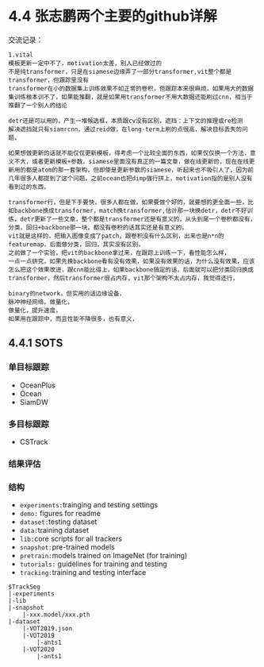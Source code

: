 



# 4.4 张志鹏两个主要的github详解



交流记录：

```
1.vital
模板更新一定中不了，motivation太差，别人已经做过的
不是纯transformer，只是在siamese边缘弄了一部分transformer,vit整个都是transformer，但跟踪里没有
transformer在小的数据集上训练效果不如正常的卷积，但跟踪本来很麻烦，如果用大的数据集训练根本训不了，如果能推翻，就是如果用transformer不用大数据还能刷过cnn，相当于推翻了一个别人的结论

detr还是可以用的，产生一堆候选框，本质跟cv没有区别，遮挡：上下文的推理或re检测
解决遮挡就只有siamrcnn，通过reid做，在long-term上刷的点很高，解决目标丢失的问题，

如果想做更新的话就不能仅仅更新模板，得考虑一个比较全面的东西，如果仅仅换一个方法，意义不大，或者更新模板+参数，siamese里面没有真正的一篇文章，做在线更新的，现在在线更新用的都是atom的那一套架构，但即使是更新参数的siamese，听起来也不吸引人了，因为前几年很多人都提到了这个问题，之前ocean也把dimp强行拼上，motivation指的是别人没有看到过的东西，

transformer行，但是下手要快，很多人都在做，如果要做个好的，就要想的更全面一些，比如backbone换成transformer，match换transformer,估计那一块换detr，detr不好训练，detr更新了一些文章，整个都是transformer还是有意义的，从头到尾一个卷积都没有，分类，回归+backbone那一块，都没有卷积的话其实还是有意义的，
vit就是这样的，把输入图像变成了patch，跟卷积没有什么区别，出来也是n*n的featuremap，后面做分类，回归，其实没有区别，
之前做了一个实验，把vit的backbone拿过来，在跟踪上训练一下，看性能怎么样，
一点一点研究，如果先换backbone看有没有效果，如果没有效果的话，为什么没有效果，应该怎么把这个效果改进，跟cnn能比得上，如果backbone搞定的话，后面就可以把分类回归换成transformer，然后transformer很占内存，vit那个架构不太占内存，我觉得还行，

binary的network，但实用的话边缘设备，
脉冲神经网络，做量化，
做量化，提升速度，
如果用在跟踪中，而且性能不降很多，也有意义，
```











## 4.4.1 SOTS

### 单目标跟踪

- OceanPlus
- Ocean
- SiamDW

### 多目标跟踪

- CSTrack

### 结果评估

### 结构

- `experiments:`trainging and testing settings
- `demo:` figures for readme
- `dataset:`testing dataset
- `data:`training dataset
- `lib:`core scripts for all trackers
- `snapshot:`pre-trained models
- `pretrain:`models trained on ImageNet (for training)
- `tutorials:` guidelines for training and testing
- `tracking:`training and testing interface

```
$TrackSeg
|-experiments
|-lib
|-snapshot
	|-xxx.model/xxx.pth
|-dataset
	|-VOT2019.json
	|-VOT2019
		|-ants1
	|-VOT2020
		|-ants1
```

